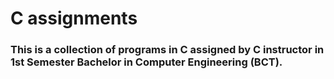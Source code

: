 # C assignments

### This is a collection of programs in C assigned by C instructor in 1st Semester Bachelor in Computer Engineering (BCT).
